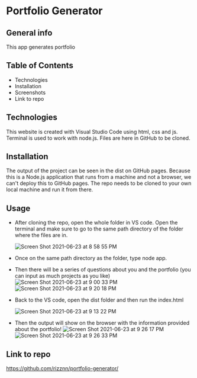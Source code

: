 # Portfolio Generator

## General info
This app generates portfolio 

## Table of Contents
- Technologies
- Installation
- Screenshots
- Link to repo

## Technologies
This website is created with Visual Studio Code using html, css and js. Terminal is used to work with node.js. Files are here in GitHub to be cloned.

## Installation
The output of the project can be seen in the dist on GitHub pages. 
Because this is a Node.js application that runs from a machine and not a browser, we can't deploy this to GitHub pages. The repo needs to be cloned to your own local machine and run it from there.

## Usage
- After cloning the repo, open the whole folder in VS code. Open the terminal and make sure to go to the same path directory of the folder where the files are in. 

     ![Screen Shot 2021-06-23 at 8 58 55 PM](https://user-images.githubusercontent.com/80712058/123186338-eabd6c00-d465-11eb-8fb0-b94cbf247803.png)
- Once on the same path directory as the folder, type node app. 
- Then there will be a series of questions about you and the portfolio (you can input as much projects as you like)
![Screen Shot 2021-06-23 at 9 00 33 PM](https://user-images.githubusercontent.com/80712058/123186440-21938200-d466-11eb-80dd-123dc852fd62.png)
![Screen Shot 2021-06-23 at 9 20 18 PM](https://user-images.githubusercontent.com/80712058/123187852-f1011780-d468-11eb-9827-f3e2bb324a2b.png)

- Back to the VS code, open the dist folder and then run the index.html

     ![Screen Shot 2021-06-23 at 9 13 22 PM](https://user-images.githubusercontent.com/80712058/123187999-49381980-d469-11eb-8314-9fbd967f1609.png)

- Then the output will show on the browser with the information provided about the portfolio!
![Screen Shot 2021-06-23 at 9 26 17 PM](https://user-images.githubusercontent.com/80712058/123188286-c5326180-d469-11eb-83a8-cb87282694c9.png)
![Screen Shot 2021-06-23 at 9 26 33 PM](https://user-images.githubusercontent.com/80712058/123188290-c794bb80-d469-11eb-8aa2-87fb47ea74f7.png)

## Link to repo
https://github.com/rizznn/portfolio-generator/


